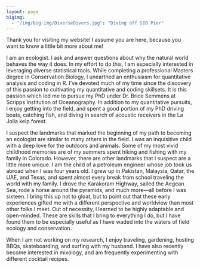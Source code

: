 ```yaml
---
layout: page
bigimg:
  - "/img/big-img/DiverseDivers.jpg": "Diving off SIO Pier"
---
```


Thank you for visiting my website! I assume you are here, because you want to know a little bit more about me! 

I am an ecologist. I ask and answer questions about why the natural world behaves the way it does. In my effort to do this, I am especially interested in leveraging diverse statistical tools. While completing a professional Masters degree in Conservation Biology, I unearthed an enthusiasm for quantitative analysis and coding in R. I’ve devoted much of my time since the discovery of this passion to cultivating my quantitative and coding skillsets. It is this passion which led me to pursue my PhD under Dr. Brice Semmens at Scripps Institution of Oceanography. In addition to my quantitative pursuits, I enjoy getting into the field, and spent a good portion of my PhD driving boats, catching fish, and diving in search of acoustic receivers in the La Jolla kelp forest. 

I suspect the landmarks that marked the beginning of my path to becoming an ecologist are similar to many others in the field. I was an inquisitive child with a deep love for the outdoors and animals. Some of my most vivid childhood memories are of my summers spent hiking and fishing with my family in Colorado. However, there are other landmarks that I suspect are a little more unique. I am the child of a petroleum engineer whose job took us abroad when I was four years old. I grew up in Pakistan, Malaysia, Qatar, the UAE, and Texas, and spent almost every break from school traveling the world with my family. I drove the Karakoram Highway, sailed the Aegean Sea, rode a horse around the pyramids, and much more—all before I was sixteen. I bring this up not to gloat, but to point out that these early experiences gifted me with a different perspective and worldview than most other folks I meet. Out of necessity, I learned to be highly adaptable and open-minded. These are skills that I bring to everything I do, but I have found them to be especially useful as I have waded into the waters of field ecology and conservation. 

When I am not working on my research, I enjoy traveling, gardening, hosting BBQs, skateboarding, and surfing with my husband. I have also recently become interested in mixology, and am frequently experimenting with different cocktail recipes. 

